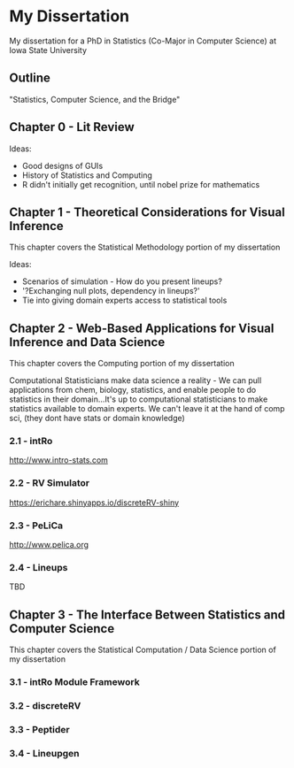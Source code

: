 # My Dissertation
My dissertation for a PhD in Statistics (Co-Major in Computer Science) at Iowa State University

## Outline

"Statistics, Computer Science, and the Bridge"

## Chapter 0 - Lit Review

Ideas:

* Good designs of GUIs
* History of Statistics and Computing
* R didn't initially get recognition, until nobel prize for mathematics

## Chapter 1 - Theoretical Considerations for Visual Inference
This chapter covers the Statistical Methodology portion of my dissertation

Ideas:

* Scenarios of simulation - How do you present lineups?
* '?Exchanging null plots, dependency in lineups?'
* Tie into giving domain experts access to statistical tools

## Chapter 2 - Web-Based Applications for Visual Inference and Data Science
This chapter covers the Computing portion of my dissertation

Computational Statisticians make data science a reality - We can pull applications from chem, biology, statistics, and enable people to do statistics in their domain...It's up to computational statisticians to make statistics available to domain experts. We can't leave it at the hand of comp sci, (they dont have stats or domain knowledge)

### 2.1 - intRo
http://www.intro-stats.com

### 2.2 - RV Simulator
https://erichare.shinyapps.io/discreteRV-shiny

### 2.3 - PeLiCa
http://www.pelica.org

### 2.4 - Lineups
TBD

## Chapter 3 - The Interface Between Statistics and Computer Science
This chapter covers the Statistical Computation / Data Science portion of my dissertation

### 3.1 - intRo Module Framework

### 3.2 - discreteRV

### 3.3 - Peptider

### 3.4 - Lineupgen

